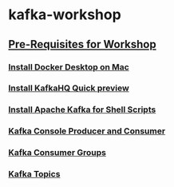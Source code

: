 # kafka-workshop

## [Pre-Requisites for Workshop](documents/pre_requisites.md)
### [Install Docker Desktop on Mac](https://docs.docker.com/docker-for-mac/install/)
### [Install KafkaHQ Quick preview](https://github.com/tchiotludo/kafkahq)
### [Install Apache Kafka for Shell Scripts](./documents/install_apache_kafka.md)
### [Kafka Console Producer and Consumer](./documents/console_producer_consumer.md)
### [Kafka Consumer Groups](documents/consumer_groups.md)
### [Kafka Topics](documents/create_topic.md)

 

